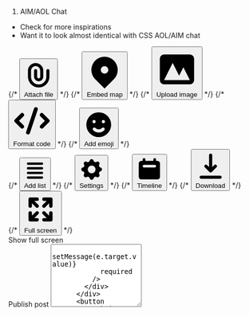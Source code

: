 1. AIM/AOL Chat 
 - Check for more inspirations 
 - Want it to look almost identical with CSS AOL/AIM chat 

  <form>
      <div className="w-full mb-4 border border-amber-100 rounded-sm-lg bg-amber-100 dark:bg-gray-700 dark:border-gray-600">
        <div className="flex items-center justify-between px-3 py-2 border-b dark:border-gray-600">
          <div className="flex flex-wrap items-center divide-gray-200 sm:divide-x dark:divide-gray-600">
            <div className="flex items-center space-x-1 sm:pr-4">
              {/* <button type="button" className="p-2 text-gray-500 rounded-sm cursor-pointer hover:text-gray-900 hover:bg-gray-100 dark:text-gray-400 dark:hover:text-white dark:hover:bg-gray-600">
                <svg aria-hidden="true" className="w-5 h-5" fill="currentColor" viewBox="0 0 20 20" xmlns="http://www.w3.org/2000/svg"><path fill-rule="evenodd" d="M8 4a3 3 0 00-3 3v4a5 5 0 0010 0V7a1 1 0 112 0v4a7 7 0 11-14 0V7a5 5 0 0110 0v4a3 3 0 11-6 0V7a1 1 0 012 0v4a1 1 0 102 0V7a3 3 0 00-3-3z" clip-rule="evenodd"></path></svg>
                <span className="sr-only">Attach file</span>
              </button> */}
              {/* <button type="button" className="p-2 text-gray-500 rounded-sm cursor-pointer hover:text-gray-900 hover:bg-gray-100 dark:text-gray-400 dark:hover:text-white dark:hover:bg-gray-600">
                <svg aria-hidden="true" className="w-5 h-5" fill="currentColor" viewBox="0 0 20 20" xmlns="http://www.w3.org/2000/svg"><path fill-rule="evenodd" d="M5.05 4.05a7 7 0 119.9 9.9L10 18.9l-4.95-4.95a7 7 0 010-9.9zM10 11a2 2 0 100-4 2 2 0 000 4z" clip-rule="evenodd"></path></svg>
                <span className="sr-only">Embed map</span>
              </button> */}
              {/* <button type="button" className="p-2 text-gray-500 rounded-sm cursor-pointer hover:text-gray-900 hover:bg-gray-100 dark:text-gray-400 dark:hover:text-white dark:hover:bg-gray-600">
                <svg aria-hidden="true" className="w-5 h-5" fill="currentColor" viewBox="0 0 20 20" xmlns="http://www.w3.org/2000/svg"><path fill-rule="evenodd" d="M4 3a2 2 0 00-2 2v10a2 2 0 002 2h12a2 2 0 002-2V5a2 2 0 00-2-2H4zm12 12H4l4-8 3 6 2-4 3 6z" clip-rule="evenodd"></path></svg>
                <span className="sr-only">Upload image</span>
              </button> */}
              {/* <button type="button" className="p-2 text-gray-500 rounded-sm cursor-pointer hover:text-gray-900 hover:bg-gray-100 dark:text-gray-400 dark:hover:text-white dark:hover:bg-gray-600">
                <svg aria-hidden="true" className="w-5 h-5" fill="currentColor" viewBox="0 0 20 20" xmlns="http://www.w3.org/2000/svg"><path fill-rule="evenodd" d="M12.316 3.051a1 1 0 01.633 1.265l-4 12a1 1 0 11-1.898-.632l4-12a1 1 0 011.265-.633zM5.707 6.293a1 1 0 010 1.414L3.414 10l2.293 2.293a1 1 0 11-1.414 1.414l-3-3a1 1 0 010-1.414l3-3a1 1 0 011.414 0zm8.586 0a1 1 0 011.414 0l3 3a1 1 0 010 1.414l-3 3a1 1 0 11-1.414-1.414L16.586 10l-2.293-2.293a1 1 0 010-1.414z" clip-rule="evenodd"></path></svg>
                <span className="sr-only">Format code</span>
              </button> */}
              {/* <button type="button" className="p-2 text-gray-500 rounded-sm cursor-pointer hover:text-gray-900 hover:bg-gray-100 dark:text-gray-400 dark:hover:text-white dark:hover:bg-gray-600">
                <svg aria-hidden="true" className="w-5 h-5" fill="currentColor" viewBox="0 0 20 20" xmlns="http://www.w3.org/2000/svg"><path fill-rule="evenodd" d="M10 18a8 8 0 100-16 8 8 0 000 16zM7 9a1 1 0 100-2 1 1 0 000 2zm7-1a1 1 0 11-2 0 1 1 0 012 0zm-.464 5.535a1 1 0 10-1.415-1.414 3 3 0 01-4.242 0 1 1 0 00-1.415 1.414 5 5 0 007.072 0z" clip-rule="evenodd"></path></svg>
                <span className="sr-only">Add emoji</span>
              </button> */}
            </div>
            <div className="flex flex-wrap items-center space-x-1 sm:pl-4">
              {/* <button type="button" className="p-2 text-gray-500 cursor-pointer hover:text-gray-900 hover:bg-gray-100 dark:text-gray-400 dark:hover:text-white dark:hover:bg-gray-600">
                <svg aria-hidden="true" className="w-5 h-5" fill="currentColor" viewBox="0 0 20 20" xmlns="http://www.w3.org/2000/svg"><path fill-rule="evenodd" d="M3 4a1 1 0 011-1h12a1 1 0 110 2H4a1 1 0 01-1-1zm0 4a1 1 0 011-1h12a1 1 0 110 2H4a1 1 0 01-1-1zm0 4a1 1 0 011-1h12a1 1 0 110 2H4a1 1 0 01-1-1zm0 4a1 1 0 011-1h12a1 1 0 110 2H4a1 1 0 01-1-1z" clip-rule="evenodd"></path></svg>
                <span className="sr-only">Add list</span>
              </button> */}
              {/* <button type="button" className="p-2 text-gray-500 rounded-sm cursor-pointer hover:text-gray-900 hover:bg-gray-100 dark:text-gray-400 dark:hover:text-white dark:hover:bg-gray-600">
                <svg aria-hidden="true" className="w-5 h-5" fill="currentColor" viewBox="0 0 20 20" xmlns="http://www.w3.org/2000/svg"><path fill-rule="evenodd" d="M11.49 3.17c-.38-1.56-2.6-1.56-2.98 0a1.532 1.532 0 01-2.286.948c-1.372-.836-2.942.734-2.106 2.106.54.886.061 2.042-.947 2.287-1.561.379-1.561 2.6 0 2.978a1.532 1.532 0 01.947 2.287c-.836 1.372.734 2.942 2.106 2.106a1.532 1.532 0 012.287.947c.379 1.561 2.6 1.561 2.978 0a1.533 1.533 0 012.287-.947c1.372.836 2.942-.734 2.106-2.106a1.533 1.533 0 01.947-2.287c1.561-.379 1.561-2.6 0-2.978a1.532 1.532 0 01-.947-2.287c.836-1.372-.734-2.942-2.106-2.106a1.532 1.532 0 01-2.287-.947zM10 13a3 3 0 100-6 3 3 0 000 6z" clip-rule="evenodd"></path></svg>
                <span className="sr-only">Settings</span>
              </button> */}
              {/* <button type="button" className="p-2 text-gray-500 rounded-sm cursor-pointer hover:text-gray-900 hover:bg-gray-100 dark:text-gray-400 dark:hover:text-white dark:hover:bg-gray-600">
                <svg aria-hidden="true" className="w-5 h-5" fill="currentColor" viewBox="0 0 20 20" xmlns="http://www.w3.org/2000/svg"><path fill-rule="evenodd" d="M6 2a1 1 0 00-1 1v1H4a2 2 0 00-2 2v10a2 2 0 002 2h12a2 2 0 002-2V6a2 2 0 00-2-2h-1V3a1 1 0 10-2 0v1H7V3a1 1 0 00-1-1zm0 5a1 1 0 000 2h8a1 1 0 100-2H6z" clip-rule="evenodd"></path></svg>
                <span className="sr-only">Timeline</span>
              </button> */}
              {/* <button type="button" className="p-2 text-gray-500 rounded-sm cursor-pointer hover:text-gray-900 hover:bg-gray-100 dark:text-gray-400 dark:hover:text-white dark:hover:bg-gray-600">
                <svg aria-hidden="true" className="w-5 h-5" fill="currentColor" viewBox="0 0 20 20" xmlns="http://www.w3.org/2000/svg"><path fill-rule="evenodd" d="M3 17a1 1 0 011-1h12a1 1 0 110 2H4a1 1 0 01-1-1zm3.293-7.707a1 1 0 011.414 0L9 10.586V3a1 1 0 112 0v7.586l1.293-1.293a1 1 0 111.414 1.414l-3 3a1 1 0 01-1.414 0l-3-3a1 1 0 010-1.414z" clip-rule="evenodd"></path></svg>
                <span className="sr-only">Download</span>
              </button> */}
            </div>
          </div>
          {/* <button type="button" data-tooltip-target="tooltip-fullscreen" className="p-2 text-gray-500 rounded-sm cursor-pointer sm:ml-auto hover:text-gray-900 hover:bg-gray-100 dark:text-gray-400 dark:hover:text-white dark:hover:bg-gray-600">
            <svg aria-hidden="true" className="w-5 h-5" fill="currentColor" viewBox="0 0 20 20" xmlns="http://www.w3.org/2000/svg"><path fill-rule="evenodd" d="M3 4a1 1 0 011-1h4a1 1 0 010 2H6.414l2.293 2.293a1 1 0 11-1.414 1.414L5 6.414V8a1 1 0 01-2 0V4zm9 1a1 1 0 010-2h4a1 1 0 011 1v4a1 1 0 01-2 0V6.414l-2.293 2.293a1 1 0 11-1.414-1.414L13.586 5H12zm-9 7a1 1 0 012 0v1.586l2.293-2.293a1 1 0 111.414 1.414L6.414 15H8a1 1 0 010 2H4a1 1 0 01-1-1v-4zm13-1a1 1 0 011 1v4a1 1 0 01-1 1h-4a1 1 0 010-2h1.586l-2.293-2.293a1 1 0 111.414-1.414L15 13.586V12a1 1 0 011-1z" clip-rule="evenodd"></path></svg>
            <span className="sr-only">Full screen</span>
          </button> */}
          <div
            id="tooltip-fullscreen"
            role="tooltip"
            className="absolute z-10 invisible inline-block px-3 py-2 text-sm font-medium text-white transition-opacity duration-300 bg-gray-900 rounded-sm-lg shadow-sm opacity-0 tooltip dark:bg-gray-700">
            Show full screen
            <div className="tooltip-arrow" data-popper-arrow></div>
          </div>
        </div>
        <div className="px-4 py-2 bg-amber-100 rounded-sm-b-lg dark:bg-gray-800">
          <label for="editor" className="sr-only">Publish post</label>
          <textarea
            id="editor"
            rows="8"
            className="block w-full px-0 text-sm text-gray-800 bg-white border-0 dark:bg-gray-800 focus:ring-0 dark:text-white dark:placeholder-gray-400"
            placeholder="Write post..."
            value={message}
            onChange={(e) => setMessage(e.target.value)}
            required
          />
        </div>
      </div>
      <button
        onSubmit={handleSubmit}
        type="submit"
        className="inline-flex items-center px-5 py-2.5 text-sm font-medium text-center text-white bg-blue-700 rounded-sm-lg focus:ring-4 focus:ring-blue-200 dark:focus:ring-blue-900 hover:bg-blue-800">
        Submit
      </button>
    </form>